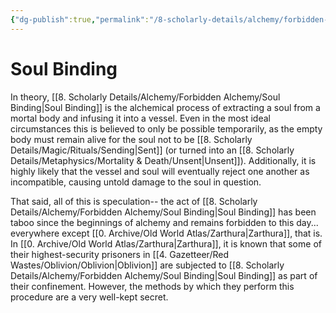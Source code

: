 ```yaml
---
{"dg-publish":true,"permalink":"/8-scholarly-details/alchemy/forbidden-alchemy/soul-binding/","noteIcon":""}
---
```


# Soul Binding

In theory, [[8. Scholarly Details/Alchemy/Forbidden Alchemy/Soul Binding\|Soul Binding]] is the alchemical process of extracting a soul from a mortal body and infusing it into a vessel. Even in the most ideal circumstances this is believed to only be possible temporarily, as the empty body must remain alive for the soul not to be [[8. Scholarly Details/Magic/Rituals/Sending\|Sent]] (or turned into an [[8. Scholarly Details/Metaphysics/Mortality & Death/Unsent\|Unsent]]). Additionally, it is highly likely that the vessel and soul will eventually reject one another as incompatible, causing untold damage to the soul in question. 

That said, all of this is speculation-- the act of [[8. Scholarly Details/Alchemy/Forbidden Alchemy/Soul Binding\|Soul Binding]] has been taboo since the beginnings of alchemy and remains forbidden to this day... everywhere except [[0. Archive/Old World Atlas/Zarthura\|Zarthura]], that is. In [[0. Archive/Old World Atlas/Zarthura\|Zarthura]], it is known that some of their highest-security prisoners in [[4. Gazetteer/Red Wastes/Oblivion/Oblivion\|Oblivion]] are subjected to [[8. Scholarly Details/Alchemy/Forbidden Alchemy/Soul Binding\|Soul Binding]] as part of their confinement. However, the methods by which they perform this procedure are a very well-kept secret. 
